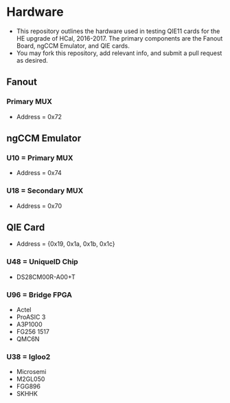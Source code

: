 # Hardware
* This repository outlines the hardware used in testing QIE11 cards for the HE upgrade of HCal, 2016-2017. The primary components are the Fanout Board, ngCCM Emulator, and QIE cards.
* You may fork this repository, add relevant info, and submit a pull request as desired.

## Fanout

### Primary MUX
* Address = 0x72

## ngCCM Emulator

### U10 = Primary MUX
* Address = 0x74

### U18 = Secondary MUX
* Address = 0x70

## QIE Card
* Address = {0x19, 0x1a, 0x1b, 0x1c}

### U48 = UniqueID Chip
* DS28CM00R-A00+T

### U96 = Bridge FPGA
* Actel
* ProASIC 3
* A3P1000
* FG256 1517
* QMC6N

### U38 = Igloo2
* Microsemi
* M2GL050
* FGG896
* SKHHK
